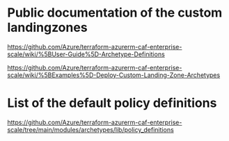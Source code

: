 
# Public documentation of the custom landingzones

https://github.com/Azure/terraform-azurerm-caf-enterprise-scale/wiki/%5BUser-Guide%5D-Archetype-Definitions

https://github.com/Azure/terraform-azurerm-caf-enterprise-scale/wiki/%5BExamples%5D-Deploy-Custom-Landing-Zone-Archetypes

# List of the default policy definitions

https://github.com/Azure/terraform-azurerm-caf-enterprise-scale/tree/main/modules/archetypes/lib/policy_definitions

